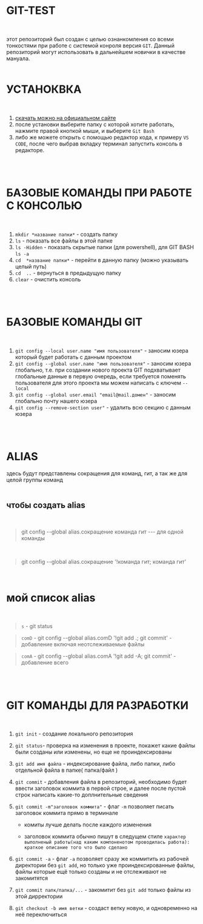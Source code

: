 # GIT-TEST  
</br>

этот репозиторий был создан с целью ознанкомления со всеми тонкостями при работе с системой конроля версия `GIT`. Данный репозиторий могут использовать в дальнейшем новички в качестве мануала.  
</br> 

# УСТАНОКВКА  
</br>  

1. [ скачать можно на официальном сайте ](https://git-scm.com/downloads)
2. после установки выберите папку с которой хотите работать, нажмите правой кнопкой мыши, и выберите `Git Bash`
3. либо же можете открыть с помощью редактор кода, к примеру `VS CODE`, после чего выбрав вкладку терминал запустить консоль в редакторе.  

</br> 
</br>

# БАЗОВЫЕ КОМАНДЫ ПРИ РАБОТЕ С КОНСОЛЬЮ  
</br>  

1. `mkdir *название папки*` - создать папку  
2. `ls` - показать все файлы в этой папке
3. `ls -Hidden` - показать скрытые папки (для powershell), для GIT BASH  `ls -a`
4. `cd  *название папки*` - перейти в данную папку (можно указывать целый путь)
5. `cd  ..` - вернуться в предыдущую папку
6. `clear` - очистить консоль

</br> 
</br>

# БАЗОВЫЕ КОМАНДЫ GIT 
</br> 

1. `git config --local user.name "имя пользователя"` - заносим юзера который будет работать с данным проектом
2. `git config --global user.name "имя пользователя"` - заносим юзера глобально, т.е. при создании нового проекта GIT подхватывает глобальные данные в первую очередь, если требуется поменять пользователя для этого проекта мы можем написать с ключем `--local`
3. `git config --global user.email "email@mail.домен"` - заносим глобально почту нашего юзера
4. `git config --remove-section user"` -  удалить всю секцию с данным юзера  

</br> 
</br>

# ALIAS

здесь будут представлены сокращения для команд, гит, а так же для целой группы команд
</br> 
</br> 

## чтобы создать alias
</br> 

> git config --global alias.сокращение команда гит --- для одной команды
</br>

> git config --global alias.сокращение '!команда гит; команда гит'  

</br>

# мой список alias
</br>

> `s` - git status

> `comD` - git config --global alias.comD '!git add .; git commit' - добавление включая неотслеживаемые файлы

> `comA` - git config --global alias.comA '!git add -A; git commit' - добавление всего 


</br>
</br>

# GIT КОМАНДЫ ДЛЯ РАЗРАБОТКИ
</br>

1. `git init` - создание локального репозитория
2. `git status`- проверка на изменения в проекте, покажет какие файлы были созданы или изменены, но еще не проиндексированы
3. `git add имя файла` - индексирование файла, либо папки, либо отдельной файла в папке( папка/файл )
4. `git commit` - добавления файла в репозиторий, необходимо будет ввести заголовок коммита в первой строе, и далее после пустой строк написать какие-то доплнительные сведения
5. `git commit -m"заголовок коммита"`  - флаг `-m` позволяет писать заголовок коммита прямо в терминале

      * комиты лучше делать после каждого изменения

      * заголовок коммита обычно пишут в следущем стиле `характер выполненый работы(над каким компоненотом проводилась работа): краткое описание того что было сделано`

6. `git commit -a` - флаг `-a` позволяет сразу же коммитить из рабочей директории без `git add`, но только уже проиндексированные файлы, файлы которые ещё только созданы и не отслеживают не закомитятся

7. `git commit папк/папка/...` - закомитит без `git add` только файлы из этой дирректории
8. `git checkout -b имя ветки` - создаст ветку новую, и одновременно на неё переключиться